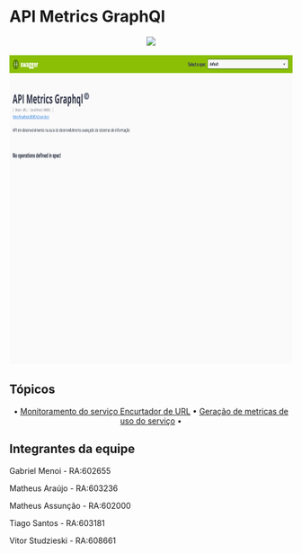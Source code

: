 # API Metrics GraphQl
<div align="center">


<p align="center">
   <img src="http://img.shields.io/static/v1?label=STATUS&message=EM%20DESENVOLVIMENTO&color=RED&style=for-the-badge" />
</p>
</div>
<div align="center" class="row">
<img src="readme/img.png" width="900" height="550"/>
</div>

## Tópicos

<div align="center">
  • <a href="#Descrição do Projeto">Monitoramento do serviço Encurtador de URL</a> •
  <a href="#tecnicas-e-tecnologias-utilizadas">Geração de metricas de uso do serviço</a> •
</div>

[//]: # (## Descrição do Projeto)

[//]: # ()
[//]: # (<p align="justify">Aplicação Java com SPRING BOOT, desenvolvida na aula de Desenvolvimento avançado de Sistemas de Informação da 4a etapa do curso de Sistemas de informação da Univem.</p>)

[//]: # (<p align="justify"> * API gerando HASH a partir da URL informada</p>)

[//]: # (<p align="justify"> * Balanceador de carga &#40;Nginx&#41;</p>)

[//]: # (<p align="justify"> * Cache &#40;spring-boot-starter-cache e Redis&#41;</p>)

[//]: # (<p align="justify"> * Banco de dados &#40;H2&#41;</p>)



[//]: # (## Próximos passos)

[//]: # ()
[//]: # (<div align="center">)

[//]: # (  • <a href="#Descrição do Projeto">Migrar parra banco de dados MySql </a>•)

[//]: # (  <a href="#tecnicas-e-tecnologias-utilizadas">Adicionar autenticação e proteção aos endpoints</a> •)

[//]: # (  <a href="#abrir-e-rodar">Gerenciamento do cache</a> •)

[//]: # (  <a href="#acesso-ao-projeto">Deploy na AWS</a> )

[//]: # (</div>)

## Integrantes da equipe
<p align="justify">Gabriel Menoi - RA:602655</p>
<p align="justify">Matheus Araújo - RA:603236</p>
<p align="justify">Matheus Assunção - RA:602000</p>
<p align="justify">Tiago Santos - RA:603181</p>
<p align="justify">Vitor Studzieski - RA:608661</p>